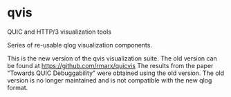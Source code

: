 # qvis
QUIC and HTTP/3 visualization tools

Series of re-usable qlog visualization components.

This is the new version of the qvis visualization suite.
The old version can be found at https://github.com/rmarx/quicvis
The results from the paper "Towards QUIC Debuggability" were obtained using the old version.
The old version is no longer maintained and is not compatible with the new qlog format. 
